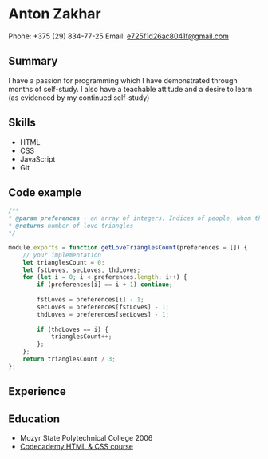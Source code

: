 # Anton Zakhar
Phone: +375 (29) 834-77-25
Email: e725f1d26ac8041f@gmail.com

## Summary
I have a passion for programming which I have demonstrated through months of self-study.  I also have a teachable attitude and a desire to learn (as evidenced by my continued self-study)

## Skills
* HTML
* CSS
* JavaScript
* Git

## Code example
````javascript
/**
* @param preferences - an array of integers. Indices of people, whom they love
* @returns number of love triangles
*/

module.exports = function getLoveTrianglesCount(preferences = []) {
	// your implementation
	let trianglesCount = 0;
	let fstLoves, secLoves, thdLoves;
	for (let i = 0; i < preferences.length; i++) {
		if (preferences[i] == i + 1) continue;
		
		fstLoves = preferences[i] - 1;
		secLoves = preferences[fstLoves] - 1;
		thdLoves = preferences[secLoves] - 1;
		
		if (thdLoves == i) {
			trianglesCount++;
		};
	};
	return trianglesCount / 3;
};
````

## Experience


## Education
* Mozyr State Polytechnical College 2006
* [Codecademy HTML & CSS course][1]




[1]: https://www.codecademy.com/users/e725f1d26ac8041f/achievements

